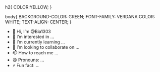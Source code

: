 h2{
    COLOR:YELLOW;
}

body{
    BACKGROUND-COLOR: GREEN;
    FONT-FAMILY: VERDANA
    COLOR: WHITE;
    TEXT-ALIGN: CENTER;
}
- 👋 Hi, I’m @Bia1303
- 👀 I’m interested in ...
- 🌱 I’m currently learning ...
- 💞️ I’m looking to collaborate on ...
- 📫 How to reach me ...
- 😄 Pronouns: ...
- ⚡ Fun fact: ...

<!---
Bia1303/Bia1303 is a ✨ special ✨ repository because its `README.md` (this file) appears on your GitHub profile.
You can click the Preview link to take a look at your changes.
--->
